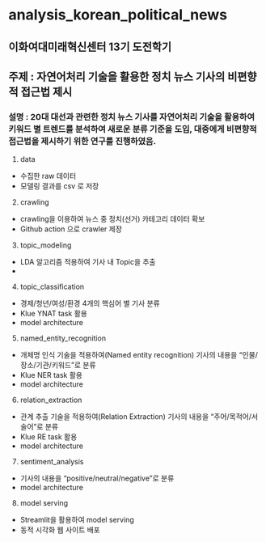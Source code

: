 # analysis_korean_political_news
이화여대미래혁신센터 13기 도전학기
---

## 주제 : 자연어처리 기술을 활용한 정치 뉴스 기사의 비편향적 접근법 제시
### 설명 : 20대 대선과 관련한 정치 뉴스 기사를 자연어처리 기술을 활용하여 키워드 별 트렌드를 분석하여 새로운 분류 기준을 도입, 대중에게 비편향적 접근법을 제시하기 위한 연구를 진행하였음.

1. data
  - 수집한 raw 데이터
  - 모델링 결과를 csv 로 저장
2. crawling
  - crawling을 이용하여 뉴스 중 정치(선거) 카테고리 데이터 확보
  - Github action 으로 crawler 제장
3. topic_modeling
  - LDA 알고리즘 적용하여 기사 내 Topic을 추출
  - 
4. topic_classification
  - 경제/청년/여성/환경 4개의 핵심어 별 기사 분류
  - Klue YNAT task 활용
  - model architecture

5. named_entity_recognition
  - 개체명 인식 기술을 적용하여(Named entity recognition) 기사의 내용을 “인물/장소/기관/키워드”로 분류
  - Klue NER task 활용
  - model architecture

6. relation_extraction
  - 관계 추출 기술을 적용하여(Relation Extraction) 기사의 내용을 “주어/목적어/서술어”로 분류
  - Klue RE task 활용
  - model architecture

7. sentiment_analysis
  - 기사의 내용을 “positive/neutral/negative”로 분류
  - model architecture

8. model serving
  - Streamlit을 활용하여 model serving
  - 동적 시각화 웹 사이트 배포
